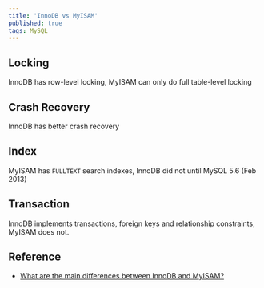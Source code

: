 ```yaml
---
title: 'InnoDB vs MyISAM'
published: true
tags: MySQL
---
```


## Locking

InnoDB has row-level locking, MyISAM can only do full table-level locking

## Crash Recovery

InnoDB has better crash recovery

## Index

MyISAM has `FULLTEXT` search indexes, InnoDB did not until MySQL 5.6 (Feb 2013)

## Transaction

InnoDB implements transactions, foreign keys and relationship constraints,
MyISAM does not.

## Reference

- [What are the main differences between InnoDB and MyISAM?](https://dba.stackexchange.com/questions/1/what-are-the-main-differences-between-innodb-and-myisam)